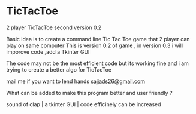# TicTacToe
2 player TicTacToe second version  0.2

Basic idea is to create a command line Tic Tac Toe game that 2 player can play on same computer 
This is version 0.2 of game , in version 0.3 i will imporove code  ,add a Tkinter GUI 

The code may not be the most efficient code but its working fine and i am trying to create a better algo for TicTacToe

mail me if you want to lend hands sajjads26@gmail.com


What  can be added to make this program better and user friendly ?

sound of clap |  a tkinter GUI   | code efficinely can be increased 
